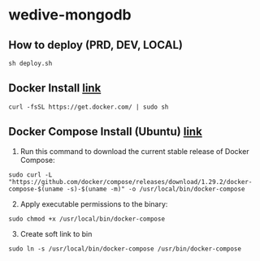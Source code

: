 # wedive-mongodb

## How to deploy (PRD, DEV, LOCAL)
```
sh deploy.sh
```


## Docker Install [link][docker-install-link]
[docker-install-link]: https://subicura.com/2017/01/19/docker-guide-for-beginners-2.html
```
curl -fsSL https://get.docker.com/ | sudo sh
```



## Docker Compose Install (Ubuntu) [link][docker-compose-install-link]
[docker-compose-install-link]: https://docs.docker.com/compose/install/


1. Run this command to download the current stable release of Docker Compose:
```
sudo curl -L "https://github.com/docker/compose/releases/download/1.29.2/docker-compose-$(uname -s)-$(uname -m)" -o /usr/local/bin/docker-compose
```

2. Apply executable permissions to the binary:
```
sudo chmod +x /usr/local/bin/docker-compose
```

3. Create soft link to bin
```
sudo ln -s /usr/local/bin/docker-compose /usr/bin/docker-compose
```
